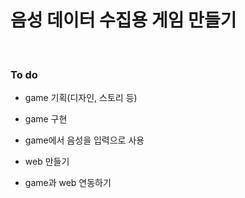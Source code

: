 # 음성 데이터 수집용 게임 만들기

<br/>

### To do

- game 기획(디자인, 스토리 등)

- game 구현 

- game에서 음성을 입력으로 사용

- web 만들기

- game과 web 연동하기